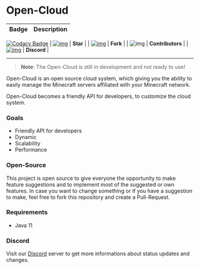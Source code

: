 # Open-Cloud

| Badge                                                        | Description      |
| ------------------------------------------------------------ | ---------------- |
[![Codacy Badge](https://api.codacy.com/project/badge/Grade/8ac8c407fb4d4411ba201a356ed06315)](https://app.codacy.com/app/Tammo0987/Open-Cloud?utm_source=github.com&utm_medium=referral&utm_content=Open-Cloud-Services/Open-Cloud&utm_campaign=Badge_Grade_Dashboard)
| [![img](http://githubbadges.com/star.svg?user=Open-Cloud-Services&repo=Open-Cloud)](https://github.com/Open-Cloud-Services/Open-Cloud) | **Star**         |
| [![img](http://githubbadges.com/fork.svg?user=Open-Cloud-Services&repo=Open-Cloud)](https://github.com/Open-Cloud-Services/Open-Cloud/fork) | **Fork**         |
| ![img](https://img.shields.io/github/contributors/Open-Cloud-Services/Open-Cloud.svg) | **Contributors** |
| [![img](https://discordapp.com/api/guilds/443134690329886720/embed.png)](https://discordapp.com/invite/XynmGDC) | **Discord**      |

---

> **Note**: The Open-Cloud is still in development and not ready to use!

Open-Cloud is an open source cloud system, which giving you the ability to easily manage the Minecraft servers affiliated with your Minecraft network.

Open-Cloud becomes a friendly API for developers, to customize the cloud system.

### Goals

+ Friendly API for developers
+ Dynamic
+ Scalability
+ Performance

### Open-Source

This project is open source to give everyone the opportunity to make feature suggestions and to implement most of the suggested or own features. In case you want to change something or if you have a suggestion to make, feel free to fork this repository and create a Pull-Request.

### Requirements

+ Java 11

### Discord 

Visit our [Discord](https://discordapp.com/invite/XynmGDC) server to get more informations about status updates and changes.